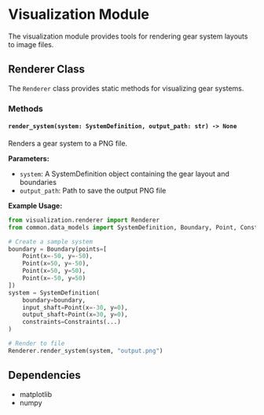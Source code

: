 # Visualization Module

The visualization module provides tools for rendering gear system layouts to image files.

## Renderer Class

The `Renderer` class provides static methods for visualizing gear systems.

### Methods

#### `render_system(system: SystemDefinition, output_path: str) -> None`
Renders a gear system to a PNG file.

**Parameters:**
- `system`: A SystemDefinition object containing the gear layout and boundaries
- `output_path`: Path to save the output PNG file

**Example Usage:**
```python
from visualization.renderer import Renderer
from common.data_models import SystemDefinition, Boundary, Point, Constraints

# Create a sample system
boundary = Boundary(points=[
    Point(x=-50, y=-50),
    Point(x=50, y=-50), 
    Point(x=50, y=50),
    Point(x=-50, y=50)
])
system = SystemDefinition(
    boundary=boundary,
    input_shaft=Point(x=-30, y=0),
    output_shaft=Point(x=30, y=0),
    constraints=Constraints(...)
)

# Render to file
Renderer.render_system(system, "output.png")
```

## Dependencies
- matplotlib
- numpy
